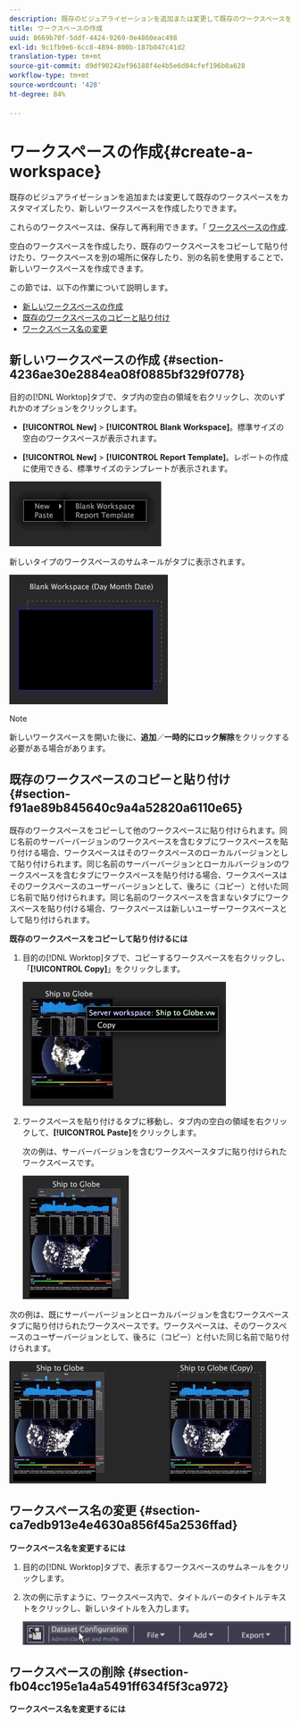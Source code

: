 ```yaml
---
description: 既存のビジュアライゼーションを追加または変更して既存のワークスペースをカスタマイズしたり、新しいワークスペースを作成したりできます。
title: ワークスペースの作成
uuid: 8669b70f-5ddf-4424-9269-0e4860eac498
exl-id: 9c1fb9e6-6cc8-4894-800b-187b047c41d2
translation-type: tm+mt
source-git-commit: d9df90242ef96188f4e4b5e6d04cfef196b0a628
workflow-type: tm+mt
source-wordcount: '428'
ht-degree: 84%

---
```


# ワークスペースの作成{#create-a-workspace}

既存のビジュアライゼーションを追加または変更して既存のワークスペースをカスタマイズしたり、新しいワークスペースを作成したりできます。

これらのワークスペースは、保存して再利用できます。「 [ワークスペースの作成](../../../home/c-get-started/c-work-worksp/c-create-worksp.md#concept-d8bc99d7739e4eaeab2a02b022394a31).

空白のワークスペースを作成したり、既存のワークスペースをコピーして貼り付けたり、ワークスペースを別の場所に保存したり、別の名前を使用することで、新しいワークスペースを作成できます。

この節では、以下の作業について説明します。

* [新しいワークスペースの作成](../../../home/c-get-started/c-work-worksp/c-create-worksp.md#section-4236ae30e2884ea08f0885bf329f0778)
* [既存のワークスペースのコピーと貼り付け](../../../home/c-get-started/c-work-worksp/c-create-worksp.md#section-f91ae89b845640c9a4a52820a6110e65)
* [ワークスペース名の変更](../../../home/c-get-started/c-work-worksp/c-create-worksp.md#section-ca7edb913e4e4630a856f45a2536ffad)

## 新しいワークスペースの作成  {#section-4236ae30e2884ea08f0885bf329f0778}

目的の[!DNL Worktop]タブで、タブ内の空白の領域を右クリックし、次のいずれかのオプションをクリックします。

* **[!UICONTROL New]** > **[!UICONTROL Blank Workspace]**。標準サイズの空白のワークスペースが表示されます。

* **[!UICONTROL New]** > **[!UICONTROL Report Template]**。レポートの作成に使用できる、標準サイズのテンプレートが表示されます。

![](assets/mnu_workspaceManager.png)

新しいタイプのワークスペースのサムネールがタブに表示されます。

![](assets/mnu_workspaceManager_Newwksp.png)

>[!NOTE]
>
>新しいワークスペースを開いた後に、**追加**／**一時的にロック解除**&#x200B;をクリックする必要がある場合があります。

## 既存のワークスペースのコピーと貼り付け {#section-f91ae89b845640c9a4a52820a6110e65}

既存のワークスペースをコピーして他のワークスペースに貼り付けられます。同じ名前のサーバーバージョンのワークスペースを含むタブにワークスペースを貼り付ける場合、ワークスペースはそのワークスペースのローカルバージョンとして貼り付けられます。同じ名前のサーバーバージョンとローカルバージョンのワークスペースを含むタブにワークスペースを貼り付ける場合、ワークスペースはそのワークスペースのユーザーバージョンとして、後ろに（コピー）と付いた同じ名前で貼り付けられます。同じ名前のワークスペースを含まないタブにワークスペースを貼り付ける場合、ワークスペースは新しいユーザーワークスペースとして貼り付けられます。

**既存のワークスペースをコピーして貼り付けるには**

1. 目的の[!DNL Worktop]タブで、コピーするワークスペースを右クリックし、「**[!UICONTROL Copy]**」をクリックします。

   ![](assets/mnu_workspaceManager_Copywksp.png)

1. ワークスペースを貼り付けるタブに移動し、タブ内の空白の領域を右クリックして、**[!UICONTROL Paste]**&#x200B;をクリックします。

   次の例は、サーバーバージョンを含むワークスペースタブに貼り付けられたワークスペースです。

   ![](assets/mnu_workspaceManager_Copywksp_PasteSameNameServerWks.png)

次の例は、既にサーバーバージョンとローカルバージョンを含むワークスペースタブに貼り付けられたワークスペースです。ワークスペースは、そのワークスペースのユーザーバージョンとして、後ろに（コピー）と付いた同じ名前で貼り付けられます。

![](assets/mnu_workspaceManager_Copywksp_PasteSameNameLocalWks.png)

## ワークスペース名の変更  {#section-ca7edb913e4e4630a856f45a2536ffad}

**ワークスペース名を変更するには**

1. 目的の[!DNL Worktop]タブで、表示するワークスペースのサムネールをクリックします。
1. 次の例に示すように、ワークスペース内で、タイトルバーのタイトルテキストをクリックし、新しいタイトルを入力します。

   ![](assets/wsp_changeTitle.png)

## ワークスペースの削除  {#section-fb04cc195e1a4a5491ff634f5f3ca972}

**ワークスペース名を変更するには**
